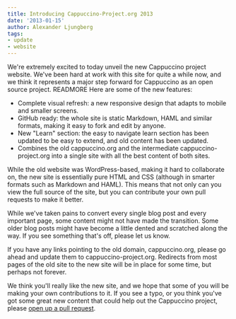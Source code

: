 ```yaml
---
title: Introducing Cappuccino-Project.org 2013
date: '2013-01-15'
author: Alexander Ljungberg
tags:
- update
- website
---
```


We're extremely excited to today unveil the new Cappuccino project website. We've been hard at work with this site for quite a while now, and we think it represents a major step forward for Cappuccino as an open source project. READMORE Here are some of the new features:

* Complete visual refresh: a new responsive design that adapts to mobile and smaller screens.
* GitHub ready: the whole site is static Markdown, HAML and similar formats, making it easy to fork and edit by anyone.
* New "Learn" section: the easy to navigate learn section has been updated to be easy to extend, and old content has been updated.
* Combines the old cappuccino.org and the intermediate cappuccino-project.org into a single site with all the best content of both sites.

While the old website was WordPress-based, making it hard to collaborate on, the new site is essentially pure HTML and CSS (although in smarter formats such as Markdown and HAML). This means that not only can you view the full source of the site, but you can contribute your own pull requests to make it better.

While we've taken pains to convert every single blog post and every important page, some content might not have made the transition. Some older blog posts might have become a little dented and scratched along the way. If you see something that's off, please let us know.

If you have any links pointing to the old domain, cappuccino.org, please go ahead and update them to cappuccino-project.org. Redirects from most pages of the old site to the new site will be in place for some time, but perhaps not forever.

We think you'll really like the new site, and we hope that some of you will be making your own contributions to it. If you see a typo, or you think you've got some great new content that could help out the Cappuccino project, please [open up a pull request](https://github.com/cappuccino/cappuccino.org).
